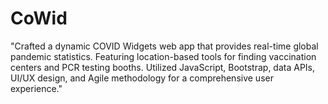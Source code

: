 # CoWid
"Crafted a dynamic COVID Widgets web app that provides real-time global pandemic statistics. Featuring location-based tools for finding vaccination centers and PCR testing booths. Utilized JavaScript, Bootstrap, data APIs, UI/UX design, and Agile methodology for a comprehensive user experience."
